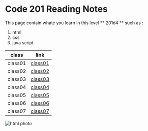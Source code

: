 # Code 201 Reading Notes
 This page contain whate you learn in this level ** 201d4 ** such as :
1. html
2. css
3. java script




|class | link |
|------| -----|
|class01|[class01](https://haneenabudayeh.github.io/reading-notes/class01)|
|class02|[class02](https://haneenabudayeh.github.io/reading-notes/class02)|
|class03|[class03](https://haneenabudayeh.github.io/reading-notes/class03)|
|class04|[class04](https://haneenabudayeh.github.io/reading-notes/class04)|
|class05|[class05](https://haneenabudayeh.github.io/reading-notes/class05)|
|class06|[class06](https://haneenabudayeh.github.io/reading-notes/class06)|
|class07|[class07](https://haneenabudayeh.github.io/reading-notes/class07)|



![html photo](https://encrypted-tbn0.gstatic.com/images?q=tbn%3AANd9GcRh-IEn1DUnun4-iR_M_d5HnoRzNrNNPjGDJG5iMUw2Ii9eZUGI)